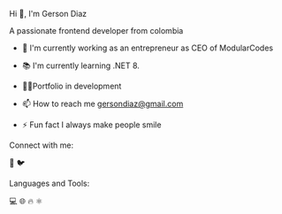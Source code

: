 Hi 👋, I'm Gerson Diaz

A passionate frontend developer from colombia

- 🚧 I'm currently working as an entrepreneur as CEO of ModularCodes

- 📚 I'm currently learning .NET 8.

- 👨‍💻Portfolio in development

- 📫 How to reach me gersondiaz@gmail.com

- ⚡ Fun fact I always make people smile

Connect with me:

👔 🐦

Languages and Tools:

💻 🌐 🔥 ⚛
